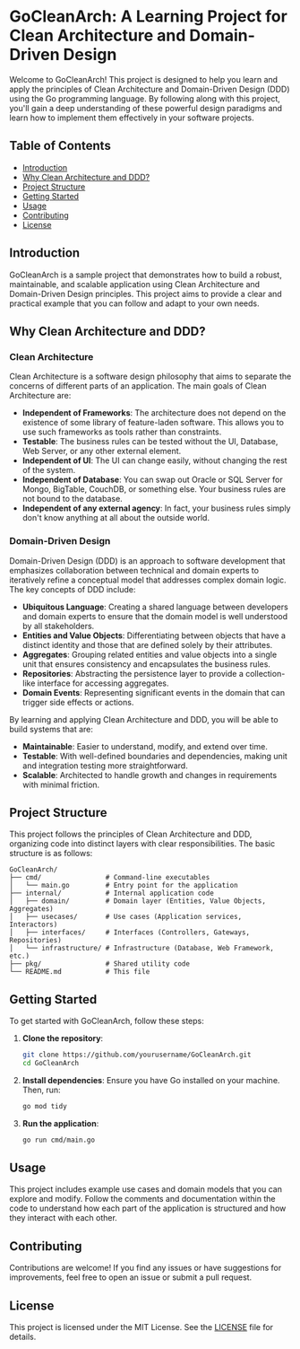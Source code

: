 
# GoCleanArch: A Learning Project for Clean Architecture and Domain-Driven Design

Welcome to GoCleanArch! This project is designed to help you learn and apply the principles of Clean Architecture and Domain-Driven Design (DDD) using the Go programming language. By following along with this project, you'll gain a deep understanding of these powerful design paradigms and learn how to implement them effectively in your software projects.

## Table of Contents

- [Introduction](#introduction)
- [Why Clean Architecture and DDD?](#why-clean-architecture-and-ddd)
- [Project Structure](#project-structure)
- [Getting Started](#getting-started)
- [Usage](#usage)
- [Contributing](#contributing)
- [License](#license)

## Introduction

GoCleanArch is a sample project that demonstrates how to build a robust, maintainable, and scalable application using Clean Architecture and Domain-Driven Design principles. This project aims to provide a clear and practical example that you can follow and adapt to your own needs.

## Why Clean Architecture and DDD?

### Clean Architecture

Clean Architecture is a software design philosophy that aims to separate the concerns of different parts of an application. The main goals of Clean Architecture are:

- **Independent of Frameworks**: The architecture does not depend on the existence of some library of feature-laden software. This allows you to use such frameworks as tools rather than constraints.
- **Testable**: The business rules can be tested without the UI, Database, Web Server, or any other external element.
- **Independent of UI**: The UI can change easily, without changing the rest of the system.
- **Independent of Database**: You can swap out Oracle or SQL Server for Mongo, BigTable, CouchDB, or something else. Your business rules are not bound to the database.
- **Independent of any external agency**: In fact, your business rules simply don't know anything at all about the outside world.

### Domain-Driven Design

Domain-Driven Design (DDD) is an approach to software development that emphasizes collaboration between technical and domain experts to iteratively refine a conceptual model that addresses complex domain logic. The key concepts of DDD include:

- **Ubiquitous Language**: Creating a shared language between developers and domain experts to ensure that the domain model is well understood by all stakeholders.
- **Entities and Value Objects**: Differentiating between objects that have a distinct identity and those that are defined solely by their attributes.
- **Aggregates**: Grouping related entities and value objects into a single unit that ensures consistency and encapsulates the business rules.
- **Repositories**: Abstracting the persistence layer to provide a collection-like interface for accessing aggregates.
- **Domain Events**: Representing significant events in the domain that can trigger side effects or actions.

By learning and applying Clean Architecture and DDD, you will be able to build systems that are:

- **Maintainable**: Easier to understand, modify, and extend over time.
- **Testable**: With well-defined boundaries and dependencies, making unit and integration testing more straightforward.
- **Scalable**: Architected to handle growth and changes in requirements with minimal friction.

## Project Structure

This project follows the principles of Clean Architecture and DDD, organizing code into distinct layers with clear responsibilities. The basic structure is as follows:

```
GoCleanArch/
├── cmd/                # Command-line executables
│   └── main.go         # Entry point for the application
├── internal/           # Internal application code
│   ├── domain/         # Domain layer (Entities, Value Objects, Aggregates)
│   ├── usecases/       # Use cases (Application services, Interactors)
│   ├── interfaces/     # Interfaces (Controllers, Gateways, Repositories)
│   └── infrastructure/ # Infrastructure (Database, Web Framework, etc.)
├── pkg/                # Shared utility code
└── README.md           # This file
```

## Getting Started

To get started with GoCleanArch, follow these steps:

1. **Clone the repository**:
    ```bash
    git clone https://github.com/yourusername/GoCleanArch.git
    cd GoCleanArch
    ```

2. **Install dependencies**:
    Ensure you have Go installed on your machine. Then, run:
    ```bash
    go mod tidy
    ```

3. **Run the application**:
    ```bash
    go run cmd/main.go
    ```

## Usage

This project includes example use cases and domain models that you can explore and modify. Follow the comments and documentation within the code to understand how each part of the application is structured and how they interact with each other.

## Contributing

Contributions are welcome! If you find any issues or have suggestions for improvements, feel free to open an issue or submit a pull request.

## License

This project is licensed under the MIT License. See the [LICENSE](LICENSE) file for details.
